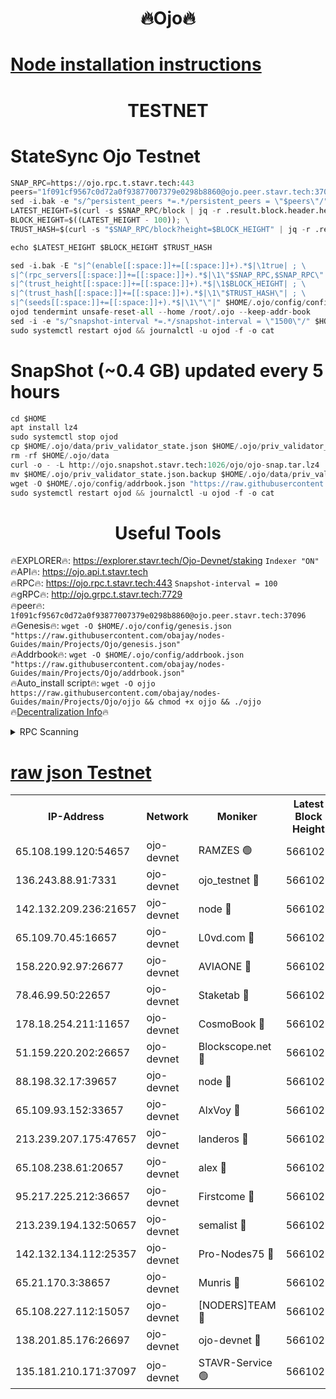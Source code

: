 <h1 align="center"> 🔥Ojo🔥</h1>

[Node installation instructions](https://github.com/obajay/nodes-Guides/tree/main/Projects/Ojo)
=

<h1 align="center"> TESTNET</h1>

# StateSync Ojo Testnet
```python
SNAP_RPC=https://ojo.rpc.t.stavr.tech:443
peers="1f091cf9567c0d72a0f93877007379e0298b8860@ojo.peer.stavr.tech:37096"
sed -i.bak -e "s/^persistent_peers *=.*/persistent_peers = \"$peers\"/" $HOME/.ojo/config/config.toml
LATEST_HEIGHT=$(curl -s $SNAP_RPC/block | jq -r .result.block.header.height); \
BLOCK_HEIGHT=$((LATEST_HEIGHT - 100)); \
TRUST_HASH=$(curl -s "$SNAP_RPC/block?height=$BLOCK_HEIGHT" | jq -r .result.block_id.hash)

echo $LATEST_HEIGHT $BLOCK_HEIGHT $TRUST_HASH

sed -i.bak -E "s|^(enable[[:space:]]+=[[:space:]]+).*$|\1true| ; \
s|^(rpc_servers[[:space:]]+=[[:space:]]+).*$|\1\"$SNAP_RPC,$SNAP_RPC\"| ; \
s|^(trust_height[[:space:]]+=[[:space:]]+).*$|\1$BLOCK_HEIGHT| ; \
s|^(trust_hash[[:space:]]+=[[:space:]]+).*$|\1\"$TRUST_HASH\"| ; \
s|^(seeds[[:space:]]+=[[:space:]]+).*$|\1\"\"|" $HOME/.ojo/config/config.toml
ojod tendermint unsafe-reset-all --home /root/.ojo --keep-addr-book
sed -i -e "s/^snapshot-interval *=.*/snapshot-interval = \"1500\"/" $HOME/.ojo/config/app.toml
sudo systemctl restart ojod && journalctl -u ojod -f -o cat
```
# SnapShot (~0.4 GB) updated every 5 hours
```python
cd $HOME
apt install lz4
sudo systemctl stop ojod
cp $HOME/.ojo/data/priv_validator_state.json $HOME/.ojo/priv_validator_state.json.backup
rm -rf $HOME/.ojo/data
curl -o - -L http://ojo.snapshot.stavr.tech:1026/ojo/ojo-snap.tar.lz4 | lz4 -c -d - | tar -x -C $HOME/.ojo --strip-components 2
mv $HOME/.ojo/priv_validator_state.json.backup $HOME/.ojo/data/priv_validator_state.json
wget -O $HOME/.ojo/config/addrbook.json "https://raw.githubusercontent.com/obajay/nodes-Guides/main/Projects/Ojo/addrbook.json"
sudo systemctl restart ojod && journalctl -u ojod -f -o cat
```
 <h1 align="center"> Useful Tools</h1>

🔥EXPLORER🔥:        https://explorer.stavr.tech/Ojo-Devnet/staking        `Indexer "ON"` \
🔥API🔥:                     https://ojo.api.t.stavr.tech \
🔥RPC🔥:                    https://ojo.rpc.t.stavr.tech:443              `Snapshot-interval = 100` \
🔥gRPC🔥:                  http://ojo.grpc.t.stavr.tech:7729 \
🔥peer🔥:                   `1f091cf9567c0d72a0f93877007379e0298b8860@ojo.peer.stavr.tech:37096` \
🔥Genesis🔥:    ```wget -O $HOME/.ojo/config/genesis.json "https://raw.githubusercontent.com/obajay/nodes-Guides/main/Projects/Ojo/genesis.json"``` \
🔥Addrbook🔥:    ```wget -O $HOME/.ojo/config/addrbook.json "https://raw.githubusercontent.com/obajay/nodes-Guides/main/Projects/Ojo/addrbook.json"``` \
🔥Auto_install script🔥: ```wget -O ojjo https://raw.githubusercontent.com/obajay/nodes-Guides/main/Projects/Ojo/ojjo && chmod +x ojjo && ./ojjo``` \
🔥[Decentralization Info](https://github.com/obajay/StateSync-snapshots/tree/main/Projects/Ojo/Decentralization)🔥



<details>
<summary>RPC Scanning</summary>

<h2 align="center"> We scan nodes in real time every 4 hours. And we provide the final result of RPC endpoints.
We cannot influence the operation of these nodes in any way. </h2>


```python
If Voting Power is higher than 0 --> then the Node is a validator of the network and may be subject to attack and be a potential threat to the chain.
```
```python
We marked such validators with a red symbol
```

</details>

[raw json Testnet](https://rpc-check.ojot.stavr.tech/ojot/rpc-ojot-result.json)
=


<table><tr><th>IP-Address</th><th>Network</th><th>Moniker</th><th>Latest Block Height</th><th>Earliest Block Height</th><th>Catching Up</th><th>Tx Index</th><th>Voting Power</th><th>Scan Time</th></tr><tr><td>65.108.199.120:54657</td><td>ojo-devnet</td><td>RAMZES 🟢</td><td>5661021</td><td>306156</td><td>False</td><td>on</td><td>0</td><td>2024-02-29T09:21:31.223646091UTC</td></tr><tr><td>136.243.88.91:7331</td><td>ojo-devnet</td><td>ojo_testnet 🔴</td><td>5661023</td><td>308845</td><td>False</td><td>on</td><td>1000</td><td>2024-02-29T09:21:39.231462995UTC</td></tr><tr><td>142.132.209.236:21657</td><td>ojo-devnet</td><td>node 🔴</td><td>5661025</td><td>350001</td><td>False</td><td>on</td><td>1999</td><td>2024-02-29T09:21:50.555789356UTC</td></tr><tr><td>65.109.70.45:16657</td><td>ojo-devnet</td><td>L0vd.com 🔴</td><td>5661026</td><td>695918</td><td>False</td><td>off</td><td>998</td><td>2024-02-29T09:21:58.623037775UTC</td></tr><tr><td>158.220.92.97:26677</td><td>ojo-devnet</td><td>AVIAONE 🔴</td><td>5661024</td><td>2754001</td><td>False</td><td>on</td><td>19926</td><td>2024-02-29T09:21:47.740420834UTC</td></tr><tr><td>78.46.99.50:22657</td><td>ojo-devnet</td><td>Staketab 🔴</td><td>5661026</td><td>4254801</td><td>False</td><td>on</td><td>1276</td><td>2024-02-29T09:21:58.877631779UTC</td></tr><tr><td>178.18.254.211:11657</td><td>ojo-devnet</td><td>CosmoBook 🔴</td><td>5661025</td><td>4392001</td><td>False</td><td>off</td><td>1047</td><td>2024-02-29T09:21:53.140201886UTC</td></tr><tr><td>51.159.220.202:26657</td><td>ojo-devnet</td><td>Blockscope.net 🔴</td><td>5661021</td><td>4425001</td><td>False</td><td>on</td><td>1984</td><td>2024-02-29T09:21:30.538003298UTC</td></tr><tr><td>88.198.32.17:39657</td><td>ojo-devnet</td><td>node 🔴</td><td>5661026</td><td>4710001</td><td>False</td><td>on</td><td>101260</td><td>2024-02-29T09:21:55.387041926UTC</td></tr><tr><td>65.109.93.152:33657</td><td>ojo-devnet</td><td>AlxVoy 🔴</td><td>5661025</td><td>4943001</td><td>False</td><td>on</td><td>4491415</td><td>2024-02-29T09:21:50.316941694UTC</td></tr><tr><td>213.239.207.175:47657</td><td>ojo-devnet</td><td>landeros 🔴</td><td>5661024</td><td>4967924</td><td>False</td><td>off</td><td>11083</td><td>2024-02-29T09:21:47.968236396UTC</td></tr><tr><td>65.108.238.61:20657</td><td>ojo-devnet</td><td>alex 🔴</td><td>5661021</td><td>5131001</td><td>False</td><td>on</td><td>11359</td><td>2024-02-29T09:21:30.898173285UTC</td></tr><tr><td>95.217.225.212:36657</td><td>ojo-devnet</td><td>Firstcome 🔴</td><td>5661022</td><td>5251946</td><td>False</td><td>on</td><td>13566</td><td>2024-02-29T09:21:36.969745716UTC</td></tr><tr><td>213.239.194.132:50657</td><td>ojo-devnet</td><td>semalist 🔴</td><td>5661021</td><td>5540522</td><td>False</td><td>on</td><td>21037</td><td>2024-02-29T09:21:31.451101399UTC</td></tr><tr><td>142.132.134.112:25357</td><td>ojo-devnet</td><td>Pro-Nodes75 🔴</td><td>5661022</td><td>5561022</td><td>False</td><td>on</td><td>24651</td><td>2024-02-29T09:21:34.277660231UTC</td></tr><tr><td>65.21.170.3:38657</td><td>ojo-devnet</td><td>Munris 🔴</td><td>5661022</td><td>5561022</td><td>False</td><td>off</td><td>20123</td><td>2024-02-29T09:21:36.634045867UTC</td></tr><tr><td>65.108.227.112:15057</td><td>ojo-devnet</td><td>[NODERS]TEAM 🔴</td><td>5661026</td><td>5561026</td><td>False</td><td>off</td><td>9999</td><td>2024-02-29T09:21:57.997537226UTC</td></tr><tr><td>138.201.85.176:26697</td><td>ojo-devnet</td><td>ojo-devnet 🔴</td><td>5661026</td><td>5561026</td><td>False</td><td>on</td><td>1000024000</td><td>2024-02-29T09:21:58.261654610UTC</td></tr><tr><td>135.181.210.171:37097</td><td>ojo-devnet</td><td>STAVR-Service 🟢</td><td>5661021</td><td>5660401</td><td>False</td><td>on</td><td>0</td><td>2024-02-29T09:21:32.028106685UTC</td></tr></table>
